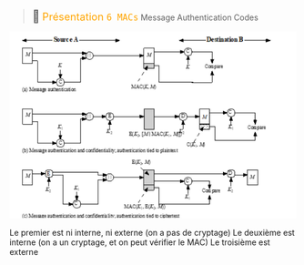 > <span style="font-size: 1.5em">📖</span> <span style="color: orange; font-size: 1.3em;">Présentation `6 MACs`</span>
> Message Authentication Codes



![](Screen/2023-03-30-14-38-28.png)

Le premier est ni interne, ni externe (on a pas de cryptage)
Le deuxième est interne (on a un cryptage, et on peut vérifier le MAC)
Le troisième est externe